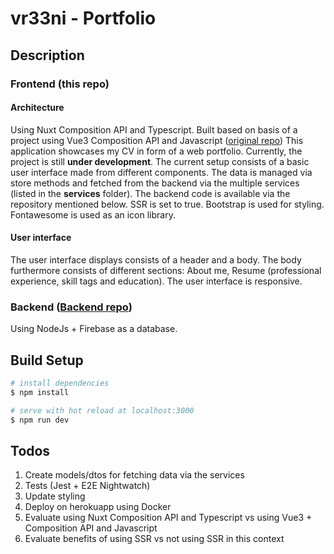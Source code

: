 # vr33ni - Portfolio

## Description

### Frontend (this repo)

#### Architecture

Using Nuxt Composition API and Typescript. Built based on basis of a project using Vue3 Composition API and Javascript ([original repo](https://github.com/vr33ni/web-portfolio-frontend))
This application showcases my CV in form of a web portfolio. Currently, the project is still **under development**.
The current setup consists of a basic user interface made from different components. The data is managed via store methods and fetched from the backend via the multiple services (listed in the **services** folder).
The backend code is available via the repository mentioned below.
SSR is set to true.
Bootstrap is used for styling.
Fontawesome is used as an icon library.

#### User interface

The user interface displays consists of a header and a body.
The body furthermore consists of different sections: About me, Resume (professional experience, skill tags and education).
The user interface is responsive.

### Backend ([Backend repo](https://github.com/vr33ni/web-portfolio-backend))

Using NodeJs + Firebase as a database.

## Build Setup

```bash
# install dependencies
$ npm install

# serve with hot reload at localhost:3000
$ npm run dev
```

## Todos

1. Create models/dtos for fetching data via the services
2. Tests (Jest + E2E Nightwatch)
3. Update styling
4. Deploy on herokuapp using Docker
5. Evaluate using Nuxt Composition API and Typescript vs using Vue3 + Composition API and Javascript
6. Evaluate benefits of using SSR vs not using SSR in this context
